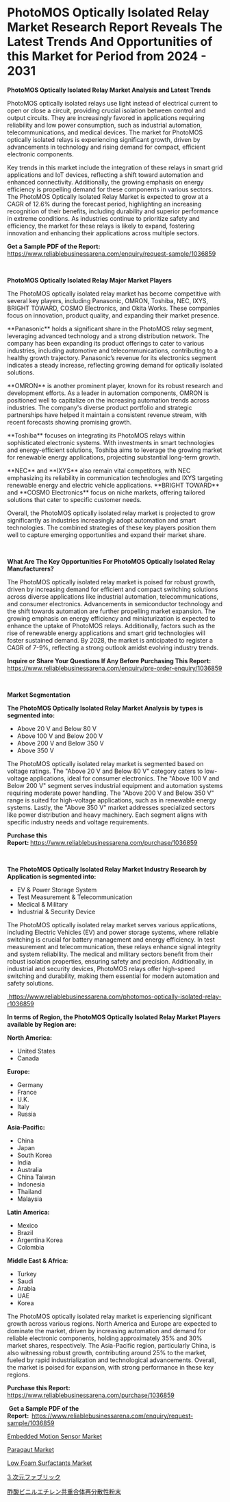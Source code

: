 <p><h1>PhotoMOS Optically Isolated Relay Market Research Report Reveals The Latest Trends And Opportunities of this Market for Period from 2024 - 2031</h1></p><p><strong>PhotoMOS Optically Isolated Relay Market Analysis and Latest Trends</strong></p>
<p><p>PhotoMOS optically isolated relays use light instead of electrical current to open or close a circuit, providing crucial isolation between control and output circuits. They are increasingly favored in applications requiring reliability and low power consumption, such as industrial automation, telecommunications, and medical devices. The market for PhotoMOS optically isolated relays is experiencing significant growth, driven by advancements in technology and rising demand for compact, efficient electronic components.</p><p>Key trends in this market include the integration of these relays in smart grid applications and IoT devices, reflecting a shift toward automation and enhanced connectivity. Additionally, the growing emphasis on energy efficiency is propelling demand for these components in various sectors. The PhotoMOS Optically Isolated Relay Market is expected to grow at a CAGR of 12.6% during the forecast period, highlighting an increasing recognition of their benefits, including durability and superior performance in extreme conditions. As industries continue to prioritize safety and efficiency, the market for these relays is likely to expand, fostering innovation and enhancing their applications across multiple sectors.</p></p>
<p><strong>Get a Sample PDF of the Report:&nbsp;</strong> <a href="https://www.reliablebusinessarena.com/enquiry/request-sample/1036859">https://www.reliablebusinessarena.com/enquiry/request-sample/1036859</a></p>
<p>&nbsp;</p>
<p><strong>PhotoMOS Optically Isolated Relay Major Market Players</strong></p>
<p><p>The PhotoMOS optically isolated relay market has become competitive with several key players, including Panasonic, OMRON, Toshiba, NEC, IXYS, BRIGHT TOWARD, COSMO Electronics, and Okita Works. These companies focus on innovation, product quality, and expanding their market presence.</p><p>**Panasonic** holds a significant share in the PhotoMOS relay segment, leveraging advanced technology and a strong distribution network. The company has been expanding its product offerings to cater to various industries, including automotive and telecommunications, contributing to a healthy growth trajectory. Panasonic’s revenue for its electronics segment indicates a steady increase, reflecting growing demand for optically isolated solutions.</p><p>**OMRON** is another prominent player, known for its robust research and development efforts. As a leader in automation components, OMRON is positioned well to capitalize on the increasing automation trends across industries. The company's diverse product portfolio and strategic partnerships have helped it maintain a consistent revenue stream, with recent forecasts showing promising growth.</p><p>**Toshiba** focuses on integrating its PhotoMOS relays within sophisticated electronic systems. With investments in smart technologies and energy-efficient solutions, Toshiba aims to leverage the growing market for renewable energy applications, projecting substantial long-term growth.</p><p>**NEC** and **IXYS** also remain vital competitors, with NEC emphasizing its reliability in communication technologies and IXYS targeting renewable energy and electric vehicle applications. **BRIGHT TOWARD** and **COSMO Electronics** focus on niche markets, offering tailored solutions that cater to specific customer needs.</p><p>Overall, the PhotoMOS optically isolated relay market is projected to grow significantly as industries increasingly adopt automation and smart technologies. The combined strategies of these key players position them well to capture emerging opportunities and expand their market share.</p></p>
<p>&nbsp;</p>
<p><strong>What Are The Key Opportunities For PhotoMOS Optically Isolated Relay Manufacturers?</strong></p>
<p><p>The PhotoMOS optically isolated relay market is poised for robust growth, driven by increasing demand for efficient and compact switching solutions across diverse applications like industrial automation, telecommunications, and consumer electronics. Advancements in semiconductor technology and the shift towards automation are further propelling market expansion. The growing emphasis on energy efficiency and miniaturization is expected to enhance the uptake of PhotoMOS relays. Additionally, factors such as the rise of renewable energy applications and smart grid technologies will foster sustained demand. By 2028, the market is anticipated to register a CAGR of 7-9%, reflecting a strong outlook amidst evolving industry trends.</p></p>
<p><strong>Inquire or Share Your Questions If Any Before Purchasing This Report:</strong> <a href="https://www.reliablebusinessarena.com/enquiry/pre-order-enquiry/1036859">https://www.reliablebusinessarena.com/enquiry/pre-order-enquiry/1036859</a></p>
<p>&nbsp;</p>
<p><strong>Market Segmentation</strong></p>
<p><strong>The PhotoMOS Optically Isolated Relay Market Analysis by types is segmented into:</strong></p>
<p><ul><li>Above 20 V and Below 80 V</li><li>Above 100 V and Below 200 V</li><li>Above 200 V and Below 350 V</li><li>Above 350 V</li></ul></p>
<p><p>The PhotoMOS optically isolated relay market is segmented based on voltage ratings. The "Above 20 V and Below 80 V" category caters to low-voltage applications, ideal for consumer electronics. The "Above 100 V and Below 200 V" segment serves industrial equipment and automation systems requiring moderate power handling. The "Above 200 V and Below 350 V" range is suited for high-voltage applications, such as in renewable energy systems. Lastly, the "Above 350 V" market addresses specialized sectors like power distribution and heavy machinery. Each segment aligns with specific industry needs and voltage requirements.</p></p>
<p><strong>Purchase this Report:&nbsp;</strong><a href="https://www.reliablebusinessarena.com/purchase/1036859">https://www.reliablebusinessarena.com/purchase/1036859</a></p>
<p>&nbsp;</p>
<p><strong>The PhotoMOS Optically Isolated Relay Market Industry Research by Application is segmented into:</strong></p>
<p><ul><li>EV & Power Storage System</li><li>Test Measurement & Telecommunication</li><li>Medical & Military</li><li>Industrial & Security Device</li></ul></p>
<p><p>The PhotoMOS optically isolated relay market serves various applications, including Electric Vehicles (EV) and power storage systems, where reliable switching is crucial for battery management and energy efficiency. In test measurement and telecommunication, these relays enhance signal integrity and system reliability. The medical and military sectors benefit from their robust isolation properties, ensuring safety and precision. Additionally, in industrial and security devices, PhotoMOS relays offer high-speed switching and durability, making them essential for modern automation and safety solutions.</p></p>
<p><a href="https://www.reliablebusinessarena.com/photomos-optically-isolated-relay-r1036859">&nbsp;https://www.reliablebusinessarena.com/photomos-optically-isolated-relay-r1036859</a></p>
<p><strong>In terms of Region, the PhotoMOS Optically Isolated Relay Market Players available by Region are:</strong></p>
<p>
    <p> <strong> North America: </strong>
        <ul>
            <li>United States</li>
            <li>Canada</li>
        </ul>
        </p> 
    <p> <strong> Europe: </strong>
        <ul>
            <li>Germany</li>
            <li>France</li>
            <li>U.K.</li>
            <li>Italy</li>
            <li>Russia</li>
        </ul>
        </p> 
    <p> <strong> Asia-Pacific: </strong>
        <ul>
            <li>China</li>
            <li>Japan</li>
            <li>South Korea</li>
            <li>India</li>
            <li>Australia</li>
            <li>China Taiwan</li>
            <li>Indonesia</li>
            <li>Thailand</li>
            <li>Malaysia</li>
        </ul>
        </p> 
    <p> <strong> Latin America: </strong>
        <ul>
            <li>Mexico</li>
            <li>Brazil</li>
            <li>Argentina Korea</li>
            <li>Colombia</li>
        </ul>
        </p> 
    <p> <strong> Middle East & Africa: </strong>
        <ul>
            <li>Turkey</li>
            <li>Saudi</li>
            <li>Arabia</li>
            <li>UAE</li>
            <li>Korea</li>
        </ul>
    </p>
    </p>
<p><p>The PhotoMOS optically isolated relay market is experiencing significant growth across various regions. North America and Europe are expected to dominate the market, driven by increasing automation and demand for reliable electronic components, holding approximately 35% and 30% market shares, respectively. The Asia-Pacific region, particularly China, is also witnessing robust growth, contributing around 25% to the market, fueled by rapid industrialization and technological advancements. Overall, the market is poised for expansion, with strong performance in these key regions.</p></p>
<p><strong>Purchase this Report: </strong><a href="https://www.reliablebusinessarena.com/purchase/1036859">https://www.reliablebusinessarena.com/purchase/1036859</a></p>
<p>&nbsp;<strong>Get a Sample PDF of the Report:&nbsp;&nbsp;</strong><a href="https://www.reliablebusinessarena.com/enquiry/request-sample/1036859">https://www.reliablebusinessarena.com/enquiry/request-sample/1036859</a></p>
<p><strong></strong></p>
<p><p><a href="https://github.com/wwwkeltoum/Market-Research-Report-List-5/blob/main/embedded-motion-sensor-market.md">Embedded Motion Sensor Market</a></p><p><a href="https://www.linkedin.com/pulse/global-paraqaut-market-size-expected-reach-cagr-63-report-qzcic?trackingId=7oDeRaTsRr6FXPHtPK8CdA%3D%3D">Paraqaut Market</a></p><p><a href="https://issuu.com/reportprime-2/docs/low-foam-surfactants-market-size-20_bdec96b60ee061">Low Foam Surfactants Market</a></p><p><a href="https://medium.com/@aminohtc4/3-dimensional-fabrics-market-%E3%81%AE%E3%82%B0%E3%83%AD%E3%83%BC%E3%83%90%E3%83%AB%E5%B8%82%E5%A0%B4%E6%A6%82%E8%A6%81%E3%81%AF-%E4%B8%96%E7%95%8C%E3%81%8A%E3%82%88%E3%81%B3%E4%B8%BB%E8%A6%81%E5%B8%82%E5%A0%B4%E3%81%AB%E3%81%8A%E3%81%91%E3%82%8B%E6%A5%AD%E7%95%8C%E3%81%AB%E5%BD%B1%E9%9F%BF%E3%82%92%E4%B8%8E%E3%81%88%E3%82%8B%E4%B8%BB%E8%A6%81%E3%81%AA%E3%83%88%E3%83%AC%E3%83%B3%E3%83%89%E3%81%AB%E3%81%A4%E3%81%84%E3%81%A6-%E7%8B%AC%E8%87%AA%E3%81%AE%E8%A6%96%E7%82%B9%E3%82%92%E6%8F%90%E4%BE%9B%E3%81%97%E3%81%BE%E3%81%99-352e61b5c67b">3 次元ファブリック</a></p><p><a href="https://medium.com/@aminohtc4/vinyl-acetate-ethylene-copolymer-redispersible-powder-55c398669c6f">酢酸ビニルエチレン共重合体再分散性粉末</a></p></p>
